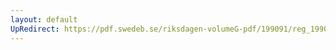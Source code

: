 ```yaml
---
layout: default
UpRedirect: https://pdf.swedeb.se/riksdagen-volumeG-pdf/199091/reg_199091/reg_199091_0321.pdf
---
```

